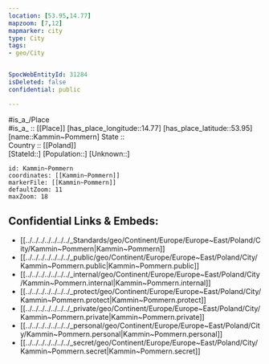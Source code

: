 ```yaml
---
location: [53.95,14.77] 
mapzoom: [7,12] 
mapmarker: city 
type: City
tags:
- geo/City


SpocWebEntityId: 31284
isDeleted: false
confidential: public

---
```

#is_a_/Place  
#is_a_ :: [[Place]] 
[has_place_longitude::14.77] 
[has_place_latitude::53.95] 
[name::Kammin~Pommern] 
State ::  
Country :: [[Poland]]  
[StateId::] 
[Population::] 
[Unknown::] 


```leaflet
id: Kammin~Pommern
coordinates: [[Kammin~Pommern]] 
markerFile: [[Kammin~Pommern]] 
defaultZoom: 11 
maxZoom: 18
```


## Confidential Links & Embeds: 
- [[../../../../../../../_Standards/geo/Continent/Europe/Europe~East/Poland/City/Kammin~Pommern|Kammin~Pommern]] 
- [[../../../../../../../_public/geo/Continent/Europe/Europe~East/Poland/City/Kammin~Pommern.public|Kammin~Pommern.public]] 
- [[../../../../../../../_internal/geo/Continent/Europe/Europe~East/Poland/City/Kammin~Pommern.internal|Kammin~Pommern.internal]] 
- [[../../../../../../../_protect/geo/Continent/Europe/Europe~East/Poland/City/Kammin~Pommern.protect|Kammin~Pommern.protect]] 
- [[../../../../../../../_private/geo/Continent/Europe/Europe~East/Poland/City/Kammin~Pommern.private|Kammin~Pommern.private]] 
- [[../../../../../../../_personal/geo/Continent/Europe/Europe~East/Poland/City/Kammin~Pommern.personal|Kammin~Pommern.personal]] 
- [[../../../../../../../_secret/geo/Continent/Europe/Europe~East/Poland/City/Kammin~Pommern.secret|Kammin~Pommern.secret]] 
